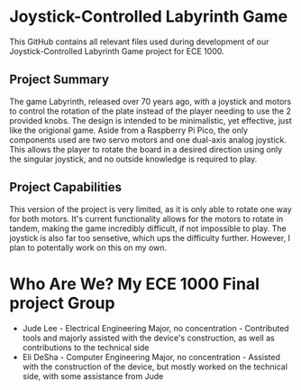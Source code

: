 # Joystick-Controlled Labyrinth Game
This GitHub contains all relevant files used during development of our Joystick-Controlled Labyrinth Game project for ECE 1000.
## Project Summary
The game Labyrinth, released over 70 years ago, with a joystick and motors to control the rotation of the plate instead of the player needing to use the 2 provided knobs. The design is intended to be minimalistic, yet effective, just like the origional game. Aside from a Raspberry Pi Pico, the only components used are two servo motors and one dual-axis analog joystick. This allows the player to rotate the board in a desired direction using only the singular joystick, and no outside knowledge is required to play.
## Project Capabilities
This version of the project is very limited, as it is only able to rotate one way for both motors. It's current functionality allows for the motors to rotate in tandem, making the game incredibly difficult, if not impossible to play. The joystick is also far too sensetive, which ups the difficulty further. However, I plan to potentally work on this on my own.
# Who Are We? My ECE 1000 Final project Group
* Jude Lee - Electrical Engineering Major, no concentration - Contributed tools and majorly assisted with the device's construction, as well as contributions to the technical side
* Eli DeSha - Computer Engineering Major, no concentration - Assisted with the construction of the device, but mostly worked on the technical side, with some assistance from Jude
